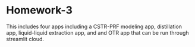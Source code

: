 # Homework-3
This includes four apps including a CSTR-PRF modeling app, distillation app, liquid-liquid extraction app, and and OTR app that can be run through streamlit cloud. 
